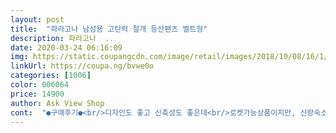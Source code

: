 ```yaml
---
layout: post 
title:  "파라고나 남성용 고탄력 절개 등산팬츠 벨트형" 
description: 파라고나  ..
date: 2020-03-24 06:16:09 
img: https://static.coupangcdn.com/image/retail/images/2018/10/08/16/1/b4c5d269-7a1a-4508-849b-cd258d28e144.jpg 
linkUrl: https://coupa.ng/bvwe0o 
categories: [1006] 
color: 006064 
price: 14900 
author: Ask View Shop 
cont:  "●구매후기●<br/>디자인도 좋고 신축성도 좋은데<br/>로켓가능상품이지만, 신랑숙소는 로켓이 안되고, 2일정도 걸린다고나와 걱정했지만, 생각보다는 빠르게 배송이됫어요~ 하루만에?<br/>상품은 신랑이 받아서 사진은 없지만 엄청 만족해했답니다<br/>신랑작업복이 터지는바람에 급하게 주문,!!<br/>지퍼가 벌써 고장이네요.<br/>.<br/> ㅜ ㅜ<br/>허리 벨트도 잘 되어있고 두께감도 사계절동안 입을만큼 좋네용ㅎㅎ 작업복으로 딱이에요 가성비도 좋네용<br/>" 
---
```

